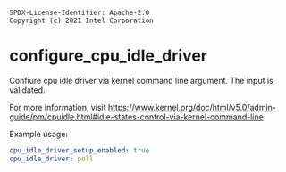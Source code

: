 ```text
SPDX-License-Identifier: Apache-2.0
Copyright (c) 2021 Intel Corporation
```

# configure_cpu_idle_driver

Confiure cpu idle driver via kernel command line argument.
The input is validated.

For more information, visit https://www.kernel.org/doc/html/v5.0/admin-guide/pm/cpuidle.html#idle-states-control-via-kernel-command-line

Example usage:
```yaml
cpu_idle_driver_setup_enabled: true
cpu_idle_driver: poll
```
